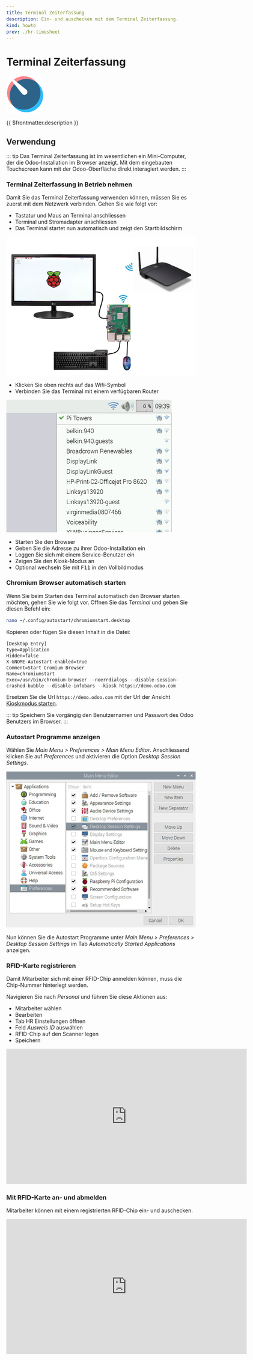 ```yaml
---
title: Terminal Zeiterfassung
description: Ein- und auschecken mit dem Terminal Zeiterfassung.
kind: howto
prev: ./hr-timesheet
---
```


# Terminal Zeiterfassung

![icons_odoo_hr_timesheet](attachments/icons_odoo_hr_timesheet.png)

{{ $frontmatter.description }}

## Verwendung

::: tip
Das Terminal Zeiterfassung ist im wesentlichen ein Mini-Computer, der die Odoo-Installation im Browser anzeigt. Mit dem eingebauten Touchscreen kann mit der Odoo-Oberfläche direkt interagiert werden.
:::

### Terminal Zeiterfassung in Betrieb nehmen

Damit Sie das Terminal Zeiterfassung verwenden können, müssen Sie es zuerst mit dem Netzwerk verbinden. Gehen Sie wie folgt vor:

- Tastatur und Maus an Terminal anschliessen
- Terminal und Stromadapter anschliessen
- Das Terminal startet nun automatisch und zeigt den Startbildschirm

![](attachments/raspberry-pi-setup.png)

- Klicken Sie oben rechts auf das Wifi-Symbol
- Verbinden Sie das Terminal mit einem verfügbaren Router

![](attachments/raspberry-wifi.png)

- Starten Sie den Browser
- Geben Sie die Adresse zu ihrer Odoo-Installation ein
- Loggen Sie sich mit einem Service-Benutzer ein
- Zeigen Sie den Kiosk-Modus an
- Optional wechseln Sie mit <kbd>F11</kbd> in den Vollbildmodus

### Chromium Browser automatisch starten

Wenn Sie beim Starten des Terminal automatisch den Browser starten möchten, gehen Sie wie folgt vor. Offnen Sie das _Terminal_ und geben Sie diesen Befehl ein:

```bash
nano ~/.config/autostart/chromiumstart.desktop
```

Kopieren oder fügen Sie diesen Inhalt in die Datei:

```
[Desktop Entry]
Type=Application
Hidden=false
X-GNOME-Autostart-enabled=true
Comment=Start Cromium Browser
Name=chromiumstart
Exec=/usr/bin/chromium-browser --noerrdialogs --disable-session-crashed-bubble --disable-infobars --kiosk https://demo.odoo.com
```

Ersetzen Sie die Url `https://demo.odoo.com` mit der Url der Ansicht [Kioskmodus starten](HR%20Attendance.md#Kioskmodus%20starten).

::: tip
Speichern Sie vorgängig den Benutzernamen und Passwort des Odoo Benutzers im Browser.
:::

### Autostart Programme anzeigen

Wählen Sie _Main Menu > Preferences > Main Menu Editor_. Anschliessend klicken Sie auf _Preferences_ und aktivieren die Option _Desktop Session Settings_.

![](attachments/Terminal%20Zeiterfassung%20Desktop%20Session.png)

Nun können Sie die Autostart Programme unter _Main Menu > Preferences > Desktop Session Settings_ im Tab _Automatically Started Applications_ anzeigen.

### RFID-Karte registrieren

Damit Mitarbeiter sich mit einer RFID-Chip anmelden können, muss die Chip-Nummer hinterlegt werden.

Navigieren Sie nach _Personal_ und führen Sie diese Aktionen aus:

- Mitarbeiter wählen
- Bearbeiten
- Tab HR Einstellungen öffnen
- Feld _Ausweis ID_ auswählen
- RFID-Chip auf den Scanner legen
- Speichern

<iframe title="vimeo-player" src="https://player.vimeo.com/video/727928057?h=8278678305" width="640" height="360" frameborder="0" allowfullscreen></iframe>

### Mit RFID-Karte an- und abmelden

Mitarbeiter können mit einem registrierten RFID-Chip ein- und auschecken.

<iframe title="vimeo-player" src="https://player.vimeo.com/video/727928034?h=e73bd9eb0f" width="640" height="360" frameborder="0" allowfullscreen></iframe>
